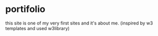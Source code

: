 # portifolio
this site is one of my very first sites and it's about me. (inspired by w3 templates and used w3library)
